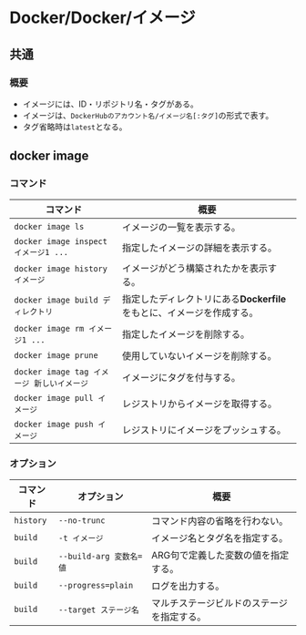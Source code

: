 # Docker/Docker/イメージ

## 共通

### 概要

- イメージには、ID・リポジトリ名・タグがある。
- イメージは、`DockerHubのアカウント名/イメージ名[:タグ]`の形式で表す。
- タグ省略時は`latest`となる。

## docker image

### コマンド

| コマンド                                   | 概要                                                         |
| ------------------------------------------ | ------------------------------------------------------------ |
| `docker image ls`                          | イメージの一覧を表示する。                                   |
| `docker image inspect イメージ1 ...`       | 指定したイメージの詳細を表示する。                           |
| `docker image history イメージ`            | イメージがどう構築されたかを表示する。                       |
| `docker image build ディレクトリ`          | 指定したディレクトリにある**Dockerfile**をもとに、イメージを作成する。 |
| `docker image rm イメージ1 ...`            | 指定したイメージを削除する。                                 |
| `docker image prune`                       | 使用していないイメージを削除する。                           |
| `docker image tag イメージ 新しいイメージ` | イメージにタグを付与する。                                   |
| `docker image pull イメージ`               | レジストリからイメージを取得する。                           |
| `docker image push イメージ`               | レジストリにイメージをプッシュする。                         |

### オプション

| コマンド  | オプション              | 概要                                       |
| --------- | ----------------------- | ------------------------------------------ |
| `history` | `--no-trunc`            | コマンド内容の省略を行わない。             |
| `build`   | `-t イメージ`           | イメージ名とタグ名を指定する。             |
| `build`   | `--build-arg 変数名=値` | ARG句で定義した変数の値を指定する。        |
| `build`   | `--progress=plain`      | ログを出力する。                           |
| `build`   | `--target ステージ名`   | マルチステージビルドのステージを指定する。 |
